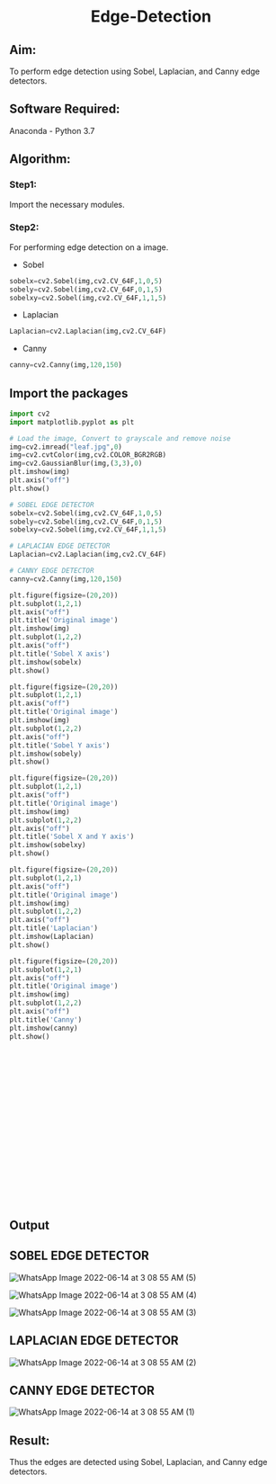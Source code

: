 # <p align="center"> Edge-Detection</p>

## Aim:
To perform edge detection using Sobel, Laplacian, and Canny edge detectors.

## Software Required:
Anaconda - Python 3.7

## Algorithm:
### Step1:
Import the necessary modules.
<br>


### Step2:
For performing edge detection on a image.

* Sobel
```python
sobelx=cv2.Sobel(img,cv2.CV_64F,1,0,5)
sobely=cv2.Sobel(img,cv2.CV_64F,0,1,5)
sobelxy=cv2.Sobel(img,cv2.CV_64F,1,1,5)
```
* Laplacian
```python
Laplacian=cv2.Laplacian(img,cv2.CV_64F)
```
* Canny
```python
canny=cv2.Canny(img,120,150)
```

## Import the packages
```python
import cv2 
import matplotlib.pyplot as plt

# Load the image, Convert to grayscale and remove noise
img=cv2.imread("leaf.jpg",0)
img=cv2.cvtColor(img,cv2.COLOR_BGR2RGB)
img=cv2.GaussianBlur(img,(3,3),0)
plt.imshow(img)
plt.axis("off")
plt.show()

# SOBEL EDGE DETECTOR
sobelx=cv2.Sobel(img,cv2.CV_64F,1,0,5)
sobely=cv2.Sobel(img,cv2.CV_64F,0,1,5)
sobelxy=cv2.Sobel(img,cv2.CV_64F,1,1,5)

# LAPLACIAN EDGE DETECTOR
Laplacian=cv2.Laplacian(img,cv2.CV_64F)

# CANNY EDGE DETECTOR
canny=cv2.Canny(img,120,150)

plt.figure(figsize=(20,20))
plt.subplot(1,2,1)
plt.axis("off")
plt.title('Original image')
plt.imshow(img)
plt.subplot(1,2,2)
plt.axis("off")
plt.title('Sobel X axis')
plt.imshow(sobelx)
plt.show()

plt.figure(figsize=(20,20))
plt.subplot(1,2,1)
plt.axis("off")
plt.title('Original image')
plt.imshow(img)
plt.subplot(1,2,2)
plt.axis("off")
plt.title('Sobel Y axis')
plt.imshow(sobely)
plt.show()

plt.figure(figsize=(20,20))
plt.subplot(1,2,1)
plt.axis("off")
plt.title('Original image')
plt.imshow(img)
plt.subplot(1,2,2)
plt.axis("off")
plt.title('Sobel X and Y axis')
plt.imshow(sobelxy)
plt.show()

plt.figure(figsize=(20,20))
plt.subplot(1,2,1)
plt.axis("off")
plt.title('Original image')
plt.imshow(img)
plt.subplot(1,2,2)
plt.axis("off")
plt.title('Laplacian')
plt.imshow(Laplacian)
plt.show()

plt.figure(figsize=(20,20))
plt.subplot(1,2,1)
plt.axis("off")
plt.title('Original image')
plt.imshow(img)
plt.subplot(1,2,2)
plt.axis("off")
plt.title('Canny')
plt.imshow(canny)
plt.show()

```
<br>
<br>
<br>
<br>
<br>
<br>
<br>
<br>
<br>
<br>
<br>
<br>
<br>
<br>
<br>
<br>

## Output
## SOBEL EDGE DETECTOR

![WhatsApp Image 2022-06-14 at 3 08 55 AM (5)](https://user-images.githubusercontent.com/75235704/173740049-64f5b7b7-23b2-4ae9-a6e1-10982964c076.jpeg)


![WhatsApp Image 2022-06-14 at 3 08 55 AM (4)](https://user-images.githubusercontent.com/75235704/173739993-5a897fe8-b30f-4559-839d-b47641baa9f0.jpeg)


![WhatsApp Image 2022-06-14 at 3 08 55 AM (3)](https://user-images.githubusercontent.com/75235704/173739827-88567072-cd38-409a-a30a-514a5eec73fa.jpeg)

## LAPLACIAN EDGE DETECTOR
![WhatsApp Image 2022-06-14 at 3 08 55 AM (2)](https://user-images.githubusercontent.com/75235704/173739764-5c8c81fa-54e7-44f0-bd56-e86d769479a9.jpeg)


## CANNY EDGE DETECTOR
![WhatsApp Image 2022-06-14 at 3 08 55 AM (1)](https://user-images.githubusercontent.com/75235704/173739661-16a34929-5f59-47f7-bf73-d4b908628303.jpeg)


## Result:
Thus the edges are detected using Sobel, Laplacian, and Canny edge detectors.
